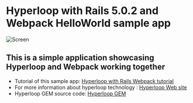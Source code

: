 # Hyperloop with Rails 5.0.2 and Webpack HelloWorld sample app

![Screen](https://github.com/ruby-hyperloop/hyperloop-rails-webpackergem-helloworld/blob/master/hyperlooprailswebpackergemhelloworldscreenshot.png)

## This is a simple application showcasing **Hyperloop** and Webpack working together

+ Tutorial of this sample app: [Hyperloop with Rails Webpack tutorial](http://ruby-hyperloop.io/tutorials/hyperlooprails/webpack/)
+ For more information about hyperloop technology : [Hyperloop Web site](http://ruby-hyperloop.io/)
+ Hyperloop GEM source code: [Hyperloop GEM](https://github.com/ruby-hyperloop/hyperloop)
